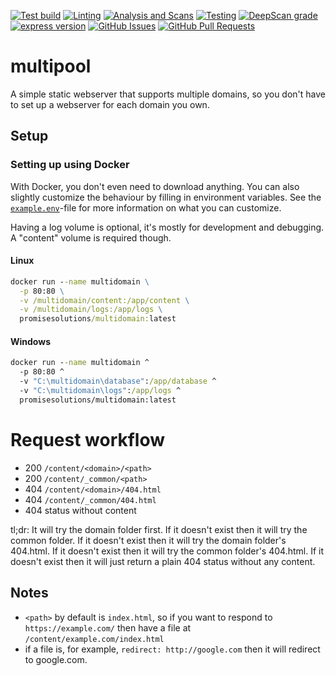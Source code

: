 [![Test build](https://img.shields.io/github/workflow/status/biaw/multidomain/Build%20and%20publish)](https://github.com/biaw/multidomain/actions/workflows/build-and-publish.yml)
[![Linting](https://img.shields.io/github/workflow/status/biaw/multidomain/Linting?label=quality)](https://github.com/biaw/multidomain/actions/workflows/linting.yml)
[![Analysis and Scans](https://img.shields.io/github/workflow/status/biaw/multidomain/Analysis%20and%20Scans?label=scan)](https://github.com/biaw/multidomain/actions/workflows/analysis-and-scans.yml)
[![Testing](https://img.shields.io/github/workflow/status/biaw/multidomain/Testing?label=tests)](https://github.com/biaw/multidomain/actions/workflows/testing.yml)
[![DeepScan grade](https://deepscan.io/api/teams/16173/projects/19526/branches/509262/badge/grade.svg)](https://deepscan.io/dashboard#view=project&tid=16173&pid=19526&bid=509262)
[![express version](https://img.shields.io/github/package-json/dependency-version/biaw/multidomain/express)](https://www.npmjs.com/package/express)
[![GitHub Issues](https://img.shields.io/github/issues-raw/biaw/multidomain.svg)](https://github.com/biaw/multidomain/issues)
[![GitHub Pull Requests](https://img.shields.io/github/issues-pr-raw/biaw/multidomain.svg)](https://github.com/biaw/multidomain/pulls)

# multipool

A simple static webserver that supports multiple domains, so you don't have to set up a webserver for each domain you own.

## Setup

### Setting up using Docker

With Docker, you don't even need to download anything. You can also slightly customize the behaviour by filling in environment variables. See the [`example.env`](https://github.com/biaw/multidomain/blob/master/example.env)-file for more information on what you can customize.

Having a log volume is optional, it's mostly for development and debugging. A "content" volume is required though.

#### Linux

```cmd
docker run --name multidomain \
  -p 80:80 \
  -v /multidomain/content:/app/content \
  -v /multidomain/logs:/app/logs \
  promisesolutions/multidomain:latest
```

#### Windows

```cmd
docker run --name multidomain ^
  -p 80:80 ^
  -v "C:\multidomain\database":/app/database ^
  -v "C:\multidomain\logs":/app/logs ^
  promisesolutions/multidomain:latest
```

# Request workflow

- 200 `/content/<domain>/<path>`
- 200 `/content/_common/<path>`
- 404 `/content/<domain>/404.html`
- 404 `/content/_common/404.html`
- 404 status without content

tl;dr: It will try the domain folder first. If it doesn't exist then it will try the common folder. If it doesn't exist then it will try the domain folder's 404.html. If it doesn't exist then it will try the common folder's 404.html. If it doesn't exist then it will just return a plain 404 status without any content.

## Notes

- `<path>` by default is `index.html`, so if you want to respond to `https://example.com/` then have a file at `/content/example.com/index.html`
- if a file is, for example, `redirect: http://google.com` then it will redirect to google.com.